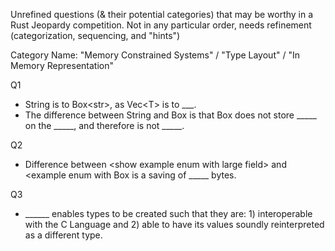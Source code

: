 Unrefined questions (& their potential categories) that may be worthy in a Rust Jeopardy competition. Not in any particular order, needs refinement (categorization, sequencing, and "hints")

Category Name: "Memory Constrained Systems" / "Type Layout" / "In Memory Representation"

Q1
- String is to Box\<str\>, as Vec\<T\> is to ___.
- The difference between String and Box<str> is that Box<str> does not store _____ on the _____, and therefore is not _____.

Q2
- Difference between \<show example enum with large field\> and <example enum with Box<of that field> is a saving of _____ bytes.

Q3
- ______ enables types to be created such that they are: 1) interoperable with the C Language and 2) able to have its values soundly reinterpreted as a different type.
